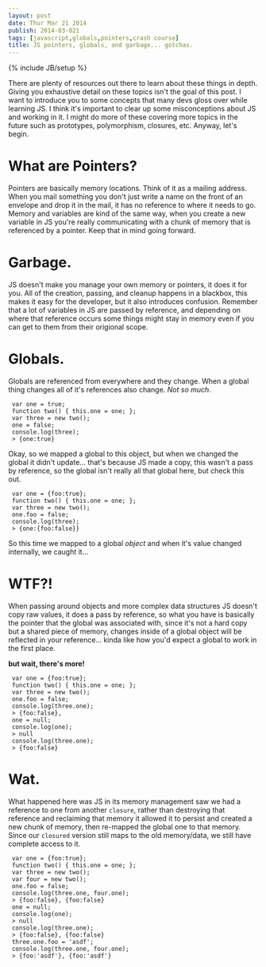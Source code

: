 ```yaml
---
layout: post
date: Thur Mar 21 2014
publish: 2014-03-021
tags: [javascript,globals,pointers,crash course]
title: JS pointers, globals, and garbage... gotchas.
---
```

{% include JB/setup %}

There are plenty of resources out there to learn about these things in depth.  Giving you 
exhaustive detail on these topics isn't the goal of this post.  I want to introduce you to some concepts
that many devs gloss over while learning JS. I think it's important to clear up some 
misconceptions about JS and working in it.  I might do more of these covering more topics in the future 
such as prototypes, polymorphism, closures, etc. Anyway, let's begin.


What are Pointers?
===
Pointers are basically memory locations.  Think of it as a mailing address.  When you mail something
you don't just write a name on the front of an envelope and drop it in the mail, it has no 
reference to where it needs to go.  Memory and variables are kind of the same way, when you create
a new variable in JS you're really communicating with a chunk of memory that is referenced by a pointer.
Keep that in mind going forward.

Garbage.
===
JS doesn't make you manage your own memory or pointers, it does it for you.  All of the creation, passing, 
and cleanup happens in a blackbox, this makes it easy for the developer, but it also introduces confusion.
Remember that a lot of variables in JS are passed by reference, and depending on where that reference occurs
some things might stay in memory even if you can get to them from their origional scope.

Globals.
===
Globals are referenced from everywhere and they change.  When a global thing changes all of it's references
also change. *Not so much*.

     var one = true;
     function two() { this.one = one; };
     var three = new two();
     one = false;
     console.log(three);
     > {one:true}

Okay, so we mapped a global to this object, but when we changed the global it didn't update... that's because
JS made a copy, this wasn't a pass by reference, so the global isn't really all that global here, but check this out.

     var one = {foo:true};
     function two() { this.one = one; };
     var three = new two();
     one.foo = false;
     console.log(three);
     > {one:{foo:false}}
     
So this time we mapped to a global *object* and when it's value changed internally, we caught it...

WTF?!
==== 
When passing around objects and more complex data structures JS doesn't copy raw values, it does a pass by reference,
so what you have is basically the pointer that the global was associated with, since it's not a hard copy but a shared
piece of memory, changes inside of a global object will be reflected in your reference... kinda like how you'd expect
a global to work in the first place.

**but wait, there's more!**

     var one = {foo:true};
     function two() { this.one = one; };
     var three = new two();
     one.foo = false;
     console.log(three.one);
     > {foo:false}, 
     one = null;
     console.log(one);
     > null
     console.log(three.one);
     > {foo:false}

Wat.
====
What happened here was JS in its memory management saw we had a reference to one from another `closure`, rather than 
destroying that reference and reclaiming that memory it allowed it to persist and created a new chunk of memory, then
re-mapped the global one to that memory.  Since our `closured` version still maps to the old memory/data, we still have
complete access to it.

     var one = {foo:true};
     function two() { this.one = one; };
     var three = new two();
     var four = new two();
     one.foo = false;
     console.log(three.one, four.one);
     > {foo:false}, {foo:false}
     one = null;
     console.log(one);
     > null
     console.log(three.one);
     > {foo:false}, {foo:false}
     three.one.foo = 'asdf';
     console.log(three.one, four.one);
     > {foo:'asdf'}, {foo:'asdf'}


